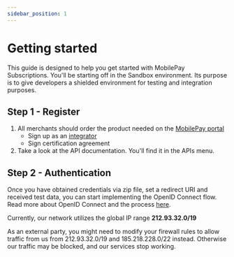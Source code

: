 ```yaml
---
sidebar_position: 1
---
```


# Getting started

This guide is designed to help you get started with MobilePay Subscriptions. You'll be starting off in the Sandbox environment. Its purpose is to give developers a shielded environment for testing and integration purposes.

## Step 1 - Register

1. All merchants should order the product needed on the [MobilePay portal](https://admin.mobilepay.dk/)
    * Sign up as an [integrator](https://www.mobilepaygroup.com/partner/signup)
    * Sign certification agreement
2. Take a look at the API documentation. You'll find it in the APIs menu.

## Step 2 - Authentication

Once you have obtained credentials via zip file, set a redirect URI and received test data, you can start implementing the OpenID Connect flow. Read more about OpenID Connect and the process [here](/docs/subscriptions/authentication).

Currently, our network utilizes the global IP range **212.93.32.0/19**

As an external party, you might need to modify your firewall rules to allow traffic from us from 212.93.32.0/19 and 185.218.228.0/22 instead. Otherwise our traffic may be blocked, and our services stop working.
